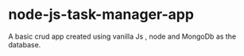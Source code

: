 # node-js-task-manager-app
A  basic crud app created using vanilla Js  , node and MongoDb as the database.
